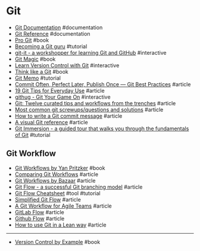 # Git

-   [Git Documentation](http://git-scm.com/doc) #documentation
-   [Git Reference](http://gitref.org) #documentation
-   [Pro Git](http://git-scm.com/book/en/v2) #book
-   [Becoming a Git guru](https://www.atlassian.com/git/tutorials) #tutorial
-   [git-it - a workshopper for learning Git and GitHub](https://github.com/jlord/git-it) #interactive
-   [Git Magic](http://www-cs-students.stanford.edu/~blynn/gitmagic) #book
-   [Learn Version Control with Git](http://www.git-tower.com/learn/git/ebook/command-line/introduction) #interactive
-   [Think like a Git](http://think-like-a-git.net) #book
-   [Git Memo](http://git-memo.mzlinux.org/en/latest/index.html) #tutorial
-   [Commit Often, Perfect Later, Publish Once — Git Best Practices](http://sethrobertson.github.io/GitBestPractices) #article
-   [19 Git Tips for Everyday Use](http://www.alexkras.com/19-git-tips-for-everyday-use) #article
-   [githug - Git Your Game On](https://github.com/Gazler/githug) #interactive
-   [Git: Twelve curated tips and workflows from the trenches](http://durdn.com/blog/2012/12/05/git-12-curated-git-tips-and-workflows) #article
-   [Most common git screwups/questions and solutions](http://41j.com/blog/2015/02/common-git-screwupsquestions-solutions) #article 
-   [How to write a Git commit message](http://chris.beams.io/posts/git-commit) #article
-   [A visual Git reference](http://marklodato.github.io/visual-git-guide/index-en.html) #article 
-   [Git Immersion - a guided tour that walks you through the fundamentals of Git](http://gitimmersion.com/index.html) #tutorial

## Git Workflow

-   [Git Workflows by Yan Pritzker](http://documentup.com/skwp/git-workflows-book) #book
-   [Comparing Git Workflows](https://www.atlassian.com/git/tutorials/comparing-workflows) #article
-   [Git Workflows by Bazaar](http://wiki.bazaar.canonical.com/Workflows) #article
-   [Git Flow - a successful Git branching model](http://nvie.com/posts/a-successful-git-branching-model) #article
-   [Git Flow Cheatsheet](http://danielkummer.github.io/git-flow-cheatsheet) #tool #tutorial
-   [Simplified Git Flow](http://drewfradette.ca/a-simpler-successful-git-branching-model) #article
-   [A Git Workflow for Agile Teams](http://reinh.com/blog/2009/03/02/a-git-workflow-for-agile-teams.html) #article
-   [GitLab Flow](https://about.gitlab.com/2014/09/29/gitlab-flow) #article
-   [Github Flow](http://scottchacon.com/2011/08/31/github-flow.html) #article
-   [How to use Git in a Lean way](http://boynux.com/how-to-use-git-lean-way) #article

***

-   [Version Control by Example](http://ericsink.com/vcbe/html/bk01-toc.html) #book

